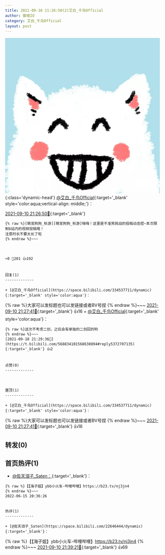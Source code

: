 ```yaml
---
title: 2021-09-10 21:26:50(2)艾白_千鸟Official
author: 御坂IO
category: 艾白_千鸟Official
layout: post
---
```


![img](/images/9ae8b9445fd0665cc014d9080156a45271be73c6.jpg){:class='dynamic-head'}
[@艾白_千鸟Official](https://space.bilibili.com/334537711/dynamic){:target='_blank' style='color:aqua;vertical-align: middle;'}：

[2021-09-10 21:26:50🔗](https://t.bilibili.com/568834101568630894){:target='_blank'}

~~~
{% raw %}[萌宠狗狗_秋游][萌宠狗狗_秋游]嗨嗨！这里是不准笑挑战的投稿动态捏~本次限制b站内的视频投稿哦！
注意时长不要太长了啦
{% endraw %}~~~



↪️0 💬201 👍192


回复(1)
-------------

+ [@艾白_千鸟Official](https://space.bilibili.com/334537711/dynamic){:target='_blank' style='color:aqua'}：
~~~
{% raw %}大家可以发标题也可以发链接或者BV号捏
{% endraw %}~~~
[2021-09-10 21:27:41🔗](https://t.bilibili.com/568834101568630894#reply5372693108){:target='_blank'} 👍16
    + [@艾白_千鸟Official](https://space.bilibili.com/334537711/dynamic){:target='_blank' style='color:aqua'}：
~~~
{% raw %}这次不考虑二创，之后会有单独的二创回的哟
{% endraw %}~~~
[2021-09-10 21:29:36🔗](https://t.bilibili.com/568834101568630894#reply5372707135){:target='_blank'} 👍2


点赞(0)
-------------



置顶(1)
-------------

+ [@艾白_千鸟Official](https://space.bilibili.com/334537711/dynamic){:target='_blank' style='color:aqua'}：
~~~
{% raw %}大家可以发标题也可以发链接或者BV号捏
{% endraw %}~~~
[2021-09-10 21:27:41🔗](https://t.bilibili.com/568834101568630894#reply5372693108){:target='_blank'} 👍16


转发(0)
-------------



首页热评(1)
-------------

+ [@佐天泪子_Saten：](https://space.bilibili.com/22646444/dynamic){:target='_blank'}：
~~~
{% raw %}【【海子姐】ybb小火车-哔哩哔哩】https://b23.tv/nj3jn4
{% endraw %}~~~
2022-06-15 20:36:26


热评(1)
-------------

+ [@佐天泪子_Saten](https://space.bilibili.com/22646444/dynamic){:target='_blank'}：
~~~
{% raw %}【【海子姐】ybb小火车-哔哩哔哩】https://b23.tv/nj3jn4
{% endraw %}~~~
[2021-09-10 21:39:21🔗](https://t.bilibili.com/568834101568630894#reply5372774031){:target='_blank'} 👍69


